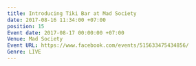 ```yaml
---
title: Introducing Tiki Bar at Mad Society
date: 2017-08-16 11:34:00 +07:00
position: 15
Event date: 2017-08-17 00:00:00 +07:00
Venue: Mad Society
Event URL: https://www.facebook.com/events/515633475434856/
Genre: LIVE
---
```


